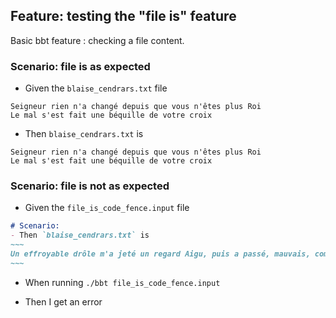 ## Feature: testing the "file is" feature

Basic bbt feature : checking a file content.  

### Scenario: file is as expected

- Given the `blaise_cendrars.txt` file
```
Seigneur rien n'a changé depuis que vous n'êtes plus Roi
Le mal s'est fait une béquille de votre croix
```

- Then `blaise_cendrars.txt` is
```
Seigneur rien n'a changé depuis que vous n'êtes plus Roi
Le mal s'est fait une béquille de votre croix
```

### Scenario: file is not as expected

- Given the `file_is_code_fence.input` file
```md
# Scenario: 
- Then `blaise_cendrars.txt` is
~~~
Un effroyable drôle m'a jeté un regard Aigu, puis a passé, mauvais, comme un poignard.
~~~
```

- When running `./bbt file_is_code_fence.input`

- Then I get an error
